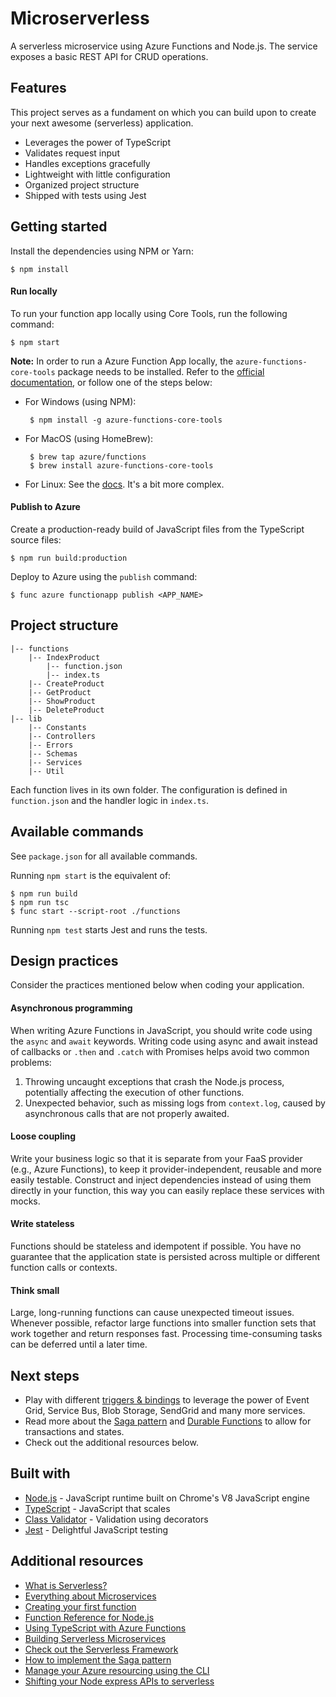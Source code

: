 # Microserverless
A serverless microservice using Azure Functions and Node.js. The service exposes a basic REST API for CRUD operations.

## Features
This project serves as a fundament on which you can build upon to create your next awesome (serverless) application.

- Leverages the power of TypeScript
- Validates request input
- Handles exceptions gracefully
- Lightweight with little configuration
- Organized project structure
- Shipped with tests using Jest

## Getting started
Install the dependencies using NPM or Yarn:

    $ npm install

#### Run locally
To run your function app locally using Core Tools, run the following command:

    $ npm start

**Note:** In order to run a Azure Function App locally, the `azure-functions-core-tools` package needs to be installed. Refer to the [official documentation](https://docs.microsoft.com/nl-nl/azure/azure-functions/functions-run-local), or follow one of the steps below:

- For Windows (using NPM):
    
       $ npm install -g azure-functions-core-tools

- For MacOS (using HomeBrew):
    
       $ brew tap azure/functions
       $ brew install azure-functions-core-tools

- For Linux: See the [docs](https://docs.microsoft.com/nl-nl/azure/azure-functions/functions-run-local?tabs=linux#install-the-azure-functions-core-tools). It's a bit more complex.

#### Publish to Azure
Create a production-ready build of JavaScript files from the TypeScript source files:

    $ npm run build:production
    
Deploy to Azure using the `publish` command: 

    $ func azure functionapp publish <APP_NAME>

## Project structure

    |-- functions
        |-- IndexProduct
            |-- function.json
            |-- index.ts
        |-- CreateProduct
        |-- GetProduct
        |-- ShowProduct
        |-- DeleteProduct
    |-- lib
        |-- Constants
        |-- Controllers
        |-- Errors
        |-- Schemas
        |-- Services
        |-- Util

Each function lives in its own folder. The configuration is defined in `function.json` and the handler logic in `index.ts`.

## Available commands
See `package.json` for all available commands.

Running `npm start` is the equivalent of:

    $ npm run build
    $ npm run tsc
    $ func start --script-root ./functions
    
Running `npm test` starts Jest and runs the tests. 

## Design practices

Consider the practices mentioned below when coding your application.

#### Asynchronous programming
When writing Azure Functions in JavaScript, you should write code using the `async` and `await` keywords. Writing code using async and await instead of callbacks or `.then` and `.catch` with Promises helps avoid two common problems:

1. Throwing uncaught exceptions that crash the Node.js process, potentially affecting the execution of other functions.
2. Unexpected behavior, such as missing logs from `context.log`, caused by asynchronous calls that are not properly awaited.

#### Loose coupling
Write your business logic so that it is separate from your FaaS provider (e.g., Azure Functions), to keep it provider-independent, reusable and more easily testable. Construct and inject dependencies instead of using them directly in your function, this way you can easily replace these services with mocks.

#### Write stateless
Functions should be stateless and idempotent if possible. You have no guarantee that the application state is persisted across multiple or different function calls or contexts.

#### Think small
Large, long-running functions can cause unexpected timeout issues. Whenever possible, refactor large functions into smaller function sets that work together and return responses fast. Processing time-consuming tasks can be deferred until a later time.

## Next steps
- Play with different [triggers & bindings](https://docs.microsoft.com/en-US/azure/azure-functions/functions-triggers-bindings) to leverage the power of Event Grid, Service Bus, Blob Storage, SendGrid and many more services.
- Read more about the [Saga pattern](https://microservices.io/patterns/data/saga.html) and [Durable Functions](https://docs.microsoft.com/en-US/azure/azure-functions/durable/durable-functions-overview) to allow for transactions and states.
- Check out the additional resources below.

## Built with
- [Node.js](https://nodejs.org/en/) - JavaScript runtime built on Chrome's V8 JavaScript engine
- [TypeScript](https://www.npmjs.com/package/typescript) - JavaScript that scales
- [Class Validator](https://www.npmjs.com/package/class-validator) - Validation using decorators
- [Jest](https://www.npmjs.com/package/jest) - Delightful JavaScript testing

## Additional resources
- [What is Serverless?](https://serverless-stack.com/chapters/what-is-serverless.html)
- [Everything about Microservices](https://microservices.io/)
- [Creating your first function](https://docs.microsoft.com/en-us/azure/azure-functions/functions-create-first-function-vs-code?pivots=programming-language-typescript)
- [Function Reference for Node.js](https://docs.microsoft.com/en-US/azure/azure-functions/functions-reference-node)
- [Using TypeScript with Azure Functions](https://docs.microsoft.com/en-us/azure/azure-functions/functions-reference-node#typescript)
- [Building Serverless Microservices](https://azure.microsoft.com/en-US/blog/building-serverless-microservices-in-azure-sample-architecture/)
- [Check out the Serverless Framework](https://serverless.com/)
- [How to implement the Saga pattern](https://blog.couchbase.com/saga-pattern-implement-business-transactions-using-microservices-part/)
- [Manage your Azure resourcing using the CLI](https://docs.microsoft.com/nl-nl/cli/azure/install-azure-cli?view=azure-cli-latest)
- [Shifting your Node express APIs to serverless](https://johnpapa.net/shifting-your-node-express-apis-to-serverless/)
